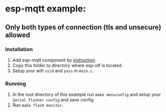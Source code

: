# esp-mqtt example:
## Only both types of connection (tls and unsecure) allowed

### Installation

1. Add esp-mqtt component by [instruction](https://github.com/256dpi/esp-mqtt).
2. Copy this folder to directory where esp-idf is located.
3. Setup your wifi `ssid` and `pass` in ```main.c```.

### Running

1. In the root directory of this example run `make menuconfig` and setup your `Serial flasher config` and save config.
2. Run `make flash monitor`.